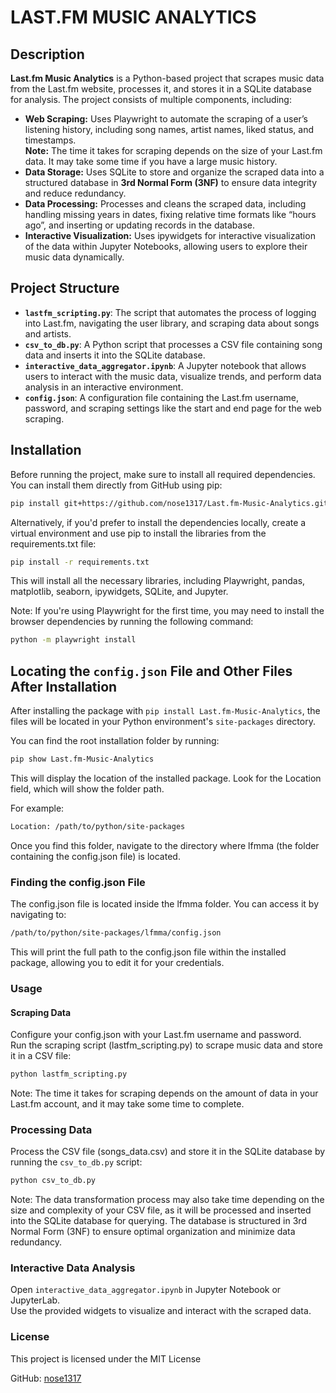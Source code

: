 # LAST.FM MUSIC ANALYTICS

## Description

**Last.fm Music Analytics** is a Python-based project that scrapes music data from the Last.fm website, processes it, and stores it in a SQLite database for analysis. The project consists of multiple components, including:

- **Web Scraping:** Uses Playwright to automate the scraping of a user’s listening history, including song names, artist names, liked status, and timestamps.  
**Note:** The time it takes for scraping depends on the size of your Last.fm data. It may take some time if you have a large music history.
- **Data Storage:** Uses SQLite to store and organize the scraped data into a structured database in **3rd Normal Form (3NF)** to ensure data integrity and reduce redundancy.
- **Data Processing:** Processes and cleans the scraped data, including handling missing years in dates, fixing relative time formats like “hours ago”, and inserting or updating records in the database.
- **Interactive Visualization:** Uses ipywidgets for interactive visualization of the data within Jupyter Notebooks, allowing users to explore their music data dynamically.

## Project Structure

- **`lastfm_scripting.py`**: The script that automates the process of logging into Last.fm, navigating the user library, and scraping data about songs and artists.
- **`csv_to_db.py`**: A Python script that processes a CSV file containing song data and inserts it into the SQLite database.
- **`interactive_data_aggregator.ipynb`**: A Jupyter notebook that allows users to interact with the music data, visualize trends, and perform data analysis in an interactive environment.
- **`config.json`**: A configuration file containing the Last.fm username, password, and scraping settings like the start and end page for the web scraping.


## Installation


Before running the project, make sure to install all required dependencies. You can install them directly from GitHub using pip:

```bash
pip install git+https://github.com/nose1317/Last.fm-Music-Analytics.git
```
Alternatively, if you'd prefer to install the dependencies locally, create a virtual environment and use pip to install the libraries from the requirements.txt file:

```bash
pip install -r requirements.txt
```
This will install all the necessary libraries, including Playwright, pandas, matplotlib, seaborn, ipywidgets, SQLite, and Jupyter.


Note:
If you're using Playwright for the first time, you may need to install the browser dependencies by running the following command:

```bash
python -m playwright install
```

## Locating the `config.json` File and Other Files After Installation

After installing the package with `pip install Last.fm-Music-Analytics`, the files will be located in your Python environment's `site-packages` directory.

You can find the root installation folder by running:

```bash
pip show Last.fm-Music-Analytics
```

This will display the location of the installed package. Look for the Location field, which will show the folder path.

For example:

```bash
Location: /path/to/python/site-packages
```

Once you find this folder, navigate to the directory where lfmma (the folder containing the config.json file) is located.

### Finding the config.json File
The config.json file is located inside the lfmma folder. You can access it by navigating to:

```bash
/path/to/python/site-packages/lfmma/config.json
```

This will print the full path to the config.json file within the installed package, allowing you to edit it for your credentials.

### Usage

#### Scraping Data
Configure your config.json with your Last.fm username and password.  
Run the scraping script (lastfm_scripting.py) to scrape music data and store it in a CSV file:

```bash
python lastfm_scripting.py
```

Note: The time it takes for scraping depends on the amount of data in your Last.fm account, and it may take some time to complete.

### Processing Data
Process the CSV file (songs_data.csv) and store it in the SQLite database by running the `csv_to_db.py` script:

```bash
python csv_to_db.py
```

Note: The data transformation process may also take time depending on the size and complexity of your CSV file, as it will be processed and inserted into the SQLite database for querying. The database is structured in 3rd Normal Form (3NF) to ensure optimal organization and minimize data redundancy.

### Interactive Data Analysis
Open `interactive_data_aggregator.ipynb` in Jupyter Notebook or JupyterLab.  
Use the provided widgets to visualize and interact with the scraped data.

### License
This project is licensed under the MIT License

GitHub: [nose1317](https://github.com/nose1317)

